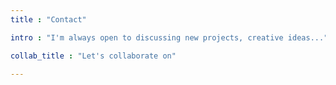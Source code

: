 ```yaml
---
title : "Contact"

intro : "I'm always open to discussing new projects, creative ideas..."

collab_title : "Let's collaborate on"

---
```




